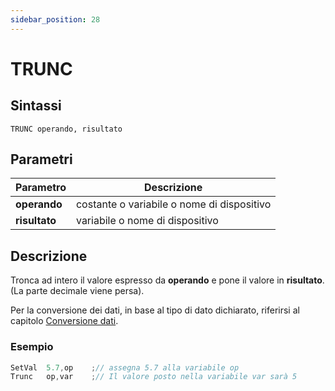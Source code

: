 ```yaml
---
sidebar_position: 28
---
```


# TRUNC

## Sintassi

  ```
 TRUNC operando, risultato
  ```

## Parametri
|Parametro              | Descrizione                                        |                
|-----------------------|----------------------------------------------------|
| **operando**          | costante o variabile o nome di dispositivo         |   
| **risultato**         | variabile o nome di dispositivo                    |         

## Descrizione
Tronca ad intero il valore espresso da **operando** e pone il valore in **risultato**. (La parte decimale viene persa). 

Per la conversione dei dati, in base al tipo di dato dichiarato, riferirsi al capitolo [Conversione dati](/docs/ToDo.md).

### Esempio

```c {2} showLineNumbers
SetVal  5.7,op    ;// assegna 5.7 alla variabile op
Trunc   op,var    ;// Il valore posto nella variabile var sarà 5
```